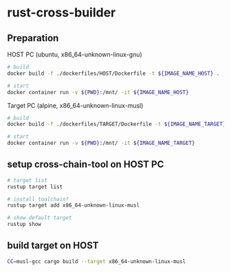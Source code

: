 # rust-cross-builder
## Preparation
HOST PC (ubuntu, x86_64-unknown-linux-gnu)
```bash
# build
docker build -f ./dockerfiles/HOST/Dockerfile -t ${IMAGE_NAME_HOST} .

# start
docker container run -v ${PWD}:/mnt/ -it ${IMAGE_NAME_HOST}
```

Target PC (alpine, x86_64-unknown-linux-musl)
```bash
# build
docker build -f ./dockerfiles/TARGET/Dockerfile -t ${IMAGE_NAME_TARGET} .

# start
docker container run -v ${PWD}:/mnt/ -it ${IMAGE_NAME_TARGET}
```

## setup cross-chain-tool on HOST PC
```bash
# target list
rustup target list

# install toolchain?
rustup target add x86_64-unknown-linux-musl

# show default target
rustup show

```

## build target on HOST
```bash
CC=musl-gcc cargo build --target x86_64-unknown-linux-musl
```
